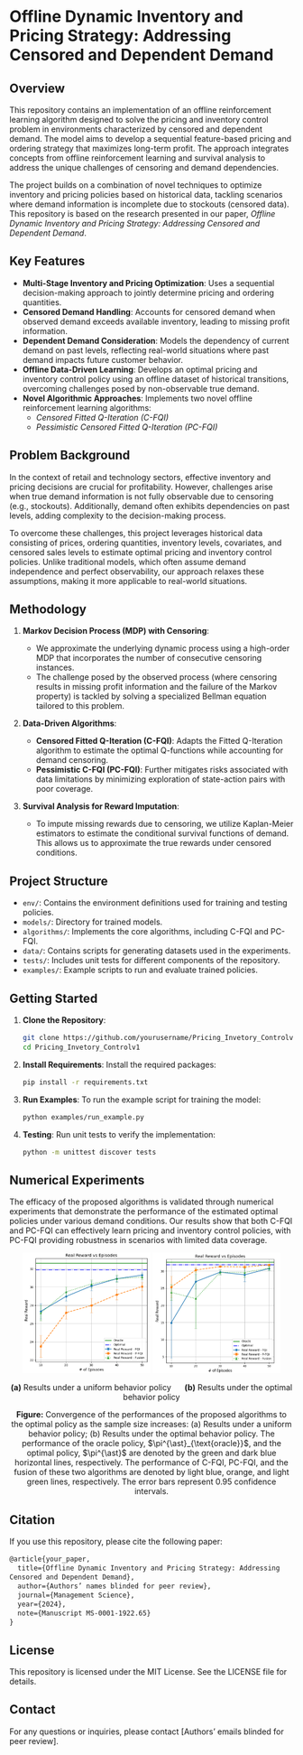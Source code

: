 # Offline Dynamic Inventory and Pricing Strategy: Addressing Censored and Dependent Demand

## Overview

This repository contains an implementation of an offline reinforcement learning algorithm designed to solve the pricing and inventory control problem in environments characterized by censored and dependent demand. The model aims to develop a sequential feature-based pricing and ordering strategy that maximizes long-term profit. The approach integrates concepts from offline reinforcement learning and survival analysis to address the unique challenges of censoring and demand dependencies.

The project builds on a combination of novel techniques to optimize inventory and pricing policies based on historical data, tackling scenarios where demand information is incomplete due to stockouts (censored data). This repository is based on the research presented in our paper, *Offline Dynamic Inventory and Pricing Strategy: Addressing Censored and Dependent Demand*.

## Key Features

- **Multi-Stage Inventory and Pricing Optimization**: Uses a sequential decision-making approach to jointly determine pricing and ordering quantities.
- **Censored Demand Handling**: Accounts for censored demand when observed demand exceeds available inventory, leading to missing profit information.
- **Dependent Demand Consideration**: Models the dependency of current demand on past levels, reflecting real-world situations where past demand impacts future customer behavior.
- **Offline Data-Driven Learning**: Develops an optimal pricing and inventory control policy using an offline dataset of historical transitions, overcoming challenges posed by non-observable true demand.
- **Novel Algorithmic Approaches**: Implements two novel offline reinforcement learning algorithms:
  - *Censored Fitted Q-Iteration (C-FQI)*
  - *Pessimistic Censored Fitted Q-Iteration (PC-FQI)*

## Problem Background

In the context of retail and technology sectors, effective inventory and pricing decisions are crucial for profitability. However, challenges arise when true demand information is not fully observable due to censoring (e.g., stockouts). Additionally, demand often exhibits dependencies on past levels, adding complexity to the decision-making process.

To overcome these challenges, this project leverages historical data consisting of prices, ordering quantities, inventory levels, covariates, and censored sales levels to estimate optimal pricing and inventory control policies. Unlike traditional models, which often assume demand independence and perfect observability, our approach relaxes these assumptions, making it more applicable to real-world situations.

## Methodology

1. **Markov Decision Process (MDP) with Censoring**:
   - We approximate the underlying dynamic process using a high-order MDP that incorporates the number of consecutive censoring instances.
   - The challenge posed by the observed process (where censoring results in missing profit information and the failure of the Markov property) is tackled by solving a specialized Bellman equation tailored to this problem.

2. **Data-Driven Algorithms**:
   - **Censored Fitted Q-Iteration (C-FQI)**: Adapts the Fitted Q-Iteration algorithm to estimate the optimal Q-functions while accounting for demand censoring.
   - **Pessimistic C-FQI (PC-FQI)**: Further mitigates risks associated with data limitations by minimizing exploration of state-action pairs with poor coverage.

3. **Survival Analysis for Reward Imputation**:
   - To impute missing rewards due to censoring, we utilize Kaplan-Meier estimators to estimate the conditional survival functions of demand. This allows us to approximate the true rewards under censored conditions.

## Project Structure

- `env/`: Contains the environment definitions used for training and testing policies.
- `models/`: Directory for trained models.
- `algorithms/`: Implements the core algorithms, including C-FQI and PC-FQI.
- `data/`: Contains scripts for generating datasets used in the experiments.
- `tests/`: Includes unit tests for different components of the repository.
- `examples/`: Example scripts to run and evaluate trained policies.

## Getting Started

1. **Clone the Repository**:
   ```bash
   git clone https://github.com/yourusername/Pricing_Invetory_Controlv1.git
   cd Pricing_Invetory_Controlv1
   ```

2. **Install Requirements**:
   Install the required packages:
   ```bash
   pip install -r requirements.txt
   ```

3. **Run Examples**:
   To run the example script for training the model:
   ```bash
   python examples/run_example.py
   ```

4. **Testing**:
   Run unit tests to verify the implementation:
   ```bash
   python -m unittest discover tests
   ```

## Numerical Experiments

The efficacy of the proposed algorithms is validated through numerical experiments that demonstrate the performance of the estimated optimal policies under various demand conditions. Our results show that both C-FQI and PC-FQI can effectively learn pricing and inventory control policies, with PC-FQI providing robustness in scenarios with limited data coverage.

<p align="center">
  <img src="plots_paper/fqi.png" alt="(a) Results under a uniform behavior policy" width="45%" />
  <img src="plots_paper/pessimism.png" alt="(b) Results under the optimal behavior policy" width="45%" />
</p>

<p align="center">
  <strong>(a)</strong> Results under a uniform behavior policy &nbsp;&nbsp;&nbsp;&nbsp;
  <strong>(b)</strong> Results under the optimal behavior policy
</p>

<p align="center">
  <strong>Figure:</strong> Convergence of the performances of the proposed algorithms to the optimal policy as the sample size increases: (a) Results under a uniform behavior policy; (b) Results under the optimal behavior policy. The performance of the oracle policy, $\pi^{\ast}_{\text{oracle}}$, and the optimal policy, $\pi^{\ast}$ are denoted by the green and dark blue horizontal lines, respectively. The performance of C-FQI, PC-FQI, and the fusion of these two algorithms are denoted by light blue, orange, and light green lines, respectively. The error bars represent 0.95 confidence intervals.
</p>


## Citation

If you use this repository, please cite the following paper:

```
@article{your_paper,
  title={Offline Dynamic Inventory and Pricing Strategy: Addressing Censored and Dependent Demand},
  author={Authors’ names blinded for peer review},
  journal={Management Science},
  year={2024},
  note={Manuscript MS-0001-1922.65}
}
```

## License

This repository is licensed under the MIT License. See the LICENSE file for details.

## Contact

For any questions or inquiries, please contact [Authors’ emails blinded for peer review].

